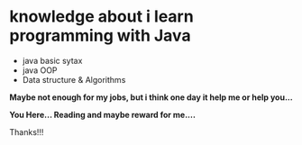 
# knowledge about i learn programming with Java
- java basic sytax
- java OOP
- Data structure & Algorithms


**Maybe not enough for my jobs, but i think one day it help me or help you...**


**You Here... Reading and maybe reward for me....**


Thanks!!! 
